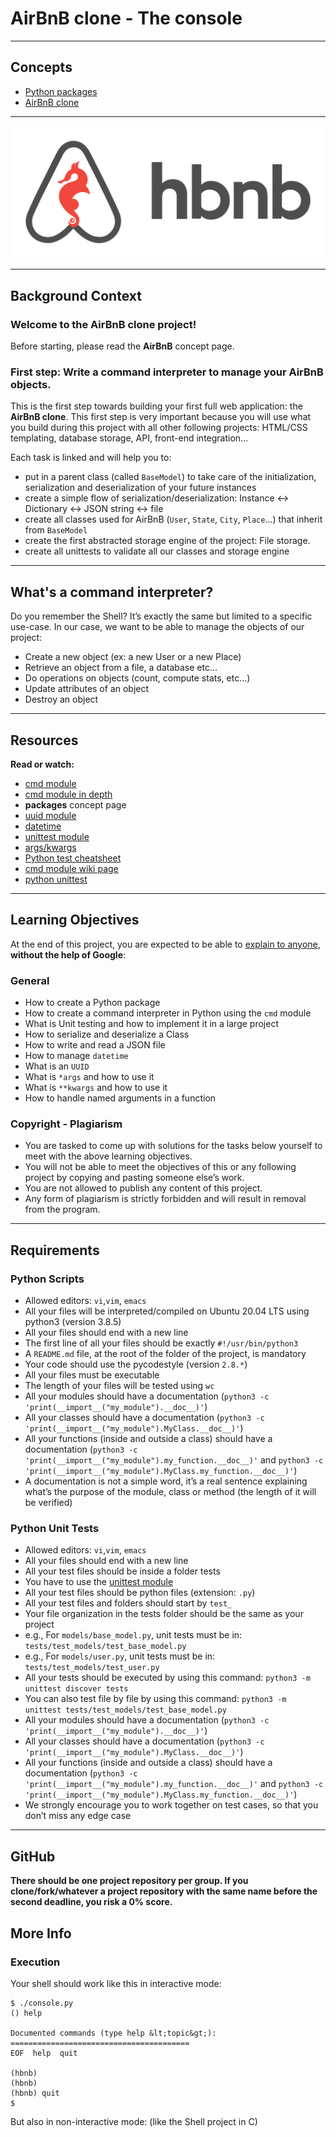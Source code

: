 <h1>AirBnB clone - The console</h1>

<hr>

<h2>Concepts</h2>
<ul>
    <li><a href="https://intranet.alxswe.com/concepts/66" target="_blank">Python packages</a></li>
    <li><a href="https://intranet.alxswe.com/concepts/74" target="_blank">AirBnB clone</a></li>
</ul>

<hr>

![alt-text](https://raw.githubusercontent.com/Dikachis/AirBnB_clone/main/web_static/images/65f4a1dd9c51265f49d0.png)

<hr>

<h2>Background Context</h2>
<h3>Welcome to the AirBnB clone project!</h3>

<p>Before starting, please read the <strong>AirBnB</strong> concept page.</p>

<h3>First step: Write a command interpreter to manage your AirBnB objects.</h3>

<p>This is the first step towards building your first full web application: the <strong>AirBnB clone</strong>. This first step is very important because you will use what you build during this project with all other following projects: HTML/CSS templating, database storage, API, front-end integration…</p>

<p>Each task is linked and will help you to:</p>
<ul>
    <li>put in a parent class (called <code>BaseModel</code>) to take care of the initialization, serialization and deserialization of your future instances</li>
    <li>create a simple flow of serialization/deserialization: Instance <-> Dictionary <-> JSON string <-> file</li>
    <li>create all classes used for AirBnB (<code>User</code>, <code>State</code>, <code>City</code>, <code>Place</code>...) that inherit from <code>BaseModel</code></li>
    <li>create the first abstracted storage engine of the project: File storage.</li>
    <li>create all unittests to validate all our classes and storage engine</li>
</ul>

<hr>

<h2>What's a command interpreter?</h2>

<p>Do you remember the Shell? It’s exactly the same but limited to a specific use-case. In our case, we want to be able to manage the objects of our project:</p>

<ul>
    <li>Create a new object (ex: a new User or a new Place)</li>
    <li>Retrieve an object from a file, a database etc...</li>
    <li>Do operations on objects (count, compute stats, etc...)</li>
    <li>Update attributes of an object</li>
    <li>Destroy an object</li>
</ul>

<hr>

<h2>Resources</h2>
<p><strong>Read or watch:</strong></p>
<ul>
    <li><a href="https://intranet.alxswe.com/rltoken/8ecCwE6veBmm3Nppw4hz5A" target="_blank">cmd module</a></li>
    <li><a href="https://intranet.alxswe.com/rltoken/uEy4RftSdKypoig9NFTvCg" target="_blank">cmd module in depth</a></li>
    <li><strong>packages</strong> concept page</li>
    <li><a href="https://intranet.alxswe.com/rltoken/KfL9TqwdI69W6ttG6gTPPQ" target="_blank">uuid module</a></li>
    <li><a href="https://intranet.alxswe.com/rltoken/1d8I3jSKgnYAtA1IZfEDpA" target="_blank">datetime</a></li>
    <li><a href="https://intranet.alxswe.com/rltoken/IlFiMB8UmqBG2CxA0AD3jA" target="_blank">unittest module</a></li>
    <li><a href="https://intranet.alxswe.com/rltoken/C_a0EKbtvKdMcwIAuSIZng" target="_blank">args/kwargs</a></li>
    <li><a href="https://intranet.alxswe.com/rltoken/tgNVrKKzlWgS4dfl3mQklw" target="_blank">Python test cheatsheet</a></li>
    <li><a href="https://intranet.alxswe.com/rltoken/EvcaH9uTLlauxuw03WnkOQ" target="_blank">cmd module wiki page</a></li>
    <li><a href="https://intranet.alxswe.com/rltoken/begh14KQA-3ov29KvD_HvA" target="_blank">python unittest</a></li>
</ul>

<hr>

<h2>Learning Objectives</h2>
<p>At the end of this project, you are expected to be able to <a href="https://intranet.alxswe.com/rltoken/uV5eZkRZ_XEqYbgPd-0CWw" target="_blank">explain to anyone</a>, <strong>without the help of Google</strong>:</p>

<h3>General</h3>
<ul>
    <li>How to create a Python package</li>
    <li>How to create a command interpreter in Python using the <code>cmd</code> module</li>
    <li>What is Unit testing and how to implement it in a large project</li>
    <li>How to serialize and deserialize a Class</li>
    <li>How to write and read a JSON file</li>
    <li>How to manage <code>datetime</code></li>
    <li>What is an <code>UUID</code></li>
    <li>What is <code>*args</code> and how to use it</li>
    <li>What is <code>**kwargs</code> and how to use it</li>
    <li>How to handle named arguments in a function</li>
</ul>

<h3>Copyright - Plagiarism</h3>
<ul>    
    <li>You are tasked to come up with solutions for the tasks below yourself to meet with the above learning objectives.</li>
    <li>You will not be able to meet the objectives of this or any following project by copying and pasting someone else’s work.</li>
    <li>You are not allowed to publish any content of this project.</li>
    <li>Any form of plagiarism is strictly forbidden and will result in removal from the program.</li>
</ul>

<hr>

<h2>Requirements</h2>
<h3>Python Scripts</h3>
<ul>
    <li>Allowed editors: <code>vi</code>,<code>vim</code>, <code>emacs</code></li>
    <li>All your files will be interpreted/compiled on Ubuntu 20.04 LTS using python3 (version 3.8.5)</li>
    <li>All your files should end with a new line</li>
    <li>The first line of all your files should be exactly <code>#!/usr/bin/python3</code></li>
    <li>A <code>README.md</code> file, at the root of the folder of the project, is mandatory</li>
    <li>Your code should use the pycodestyle (version <code>2.8.*</code>)</li>
    <li>All your files must be executable</li>
    <li>The length of your files will be tested using <code>wc</code></li>
    <li>All your modules should have a documentation (<code>python3 -c 'print(__import__("my_module").__doc__)'</code>)</li>
    <li>All your classes should have a documentation (<code>python3 -c 'print(__import__("my_module").MyClass.__doc__)'</code>)</li>
    <li>All your functions (inside and outside a class) should have a documentation (<code>python3 -c 'print(__import__("my_module").my_function.__doc__)'</code> and <code>python3 -c 'print(__import__("my_module").MyClass.my_function.__doc__)'</code>)</li>
    <li>A documentation is not a simple word, it’s a real sentence explaining what’s the purpose of the module, class or method (the length of it will be verified)</li>
</ul>

<h3>Python Unit Tests</h3>
<ul>
    <li>Allowed editors: <code>vi</code>,<code>vim</code>, <code>emacs</code></li>
    <li>All your files should end with a new line</li>
    <li>All your test files should be inside a folder tests</li>
    <li>You have to use the <a href="https://intranet.alxswe.com/rltoken/op1-rQGlw0wwwqNBsn1yaw" target="_blank">unittest module</a></li>
    <li>All your test files should be python files (extension: <code>.py</code>)</li>
    <li>All your test files and folders should start by <code>test_</code></li>
    <li>Your file organization in the tests folder should be the same as your project</li>
    <li>e.g., For <code>models/base_model.py</code>, unit tests must be in: <code>tests/test_models/test_base_model.py</code></li>
    <li>e.g., For <code>models/user.py</code>, unit tests must be in: <code>tests/test_models/test_user.py</code></li>
    <li>All your tests should be executed by using this command: <code>python3 -m unittest discover tests</code></li>
    <li>You can also test file by file by using this command: <code>python3 -m unittest tests/test_models/test_base_model.py</code></li>
    <li>All your modules should have a documentation (<code>python3 -c 'print(__import__("my_module").__doc__)'</code>)</li>
    <li>All your classes should have a documentation (<code>python3 -c 'print(__import__("my_module").MyClass.__doc__)'</code>)</li>
    <li>All your functions (inside and outside a class) should have a documentation (<code>python3 -c 'print(__import__("my_module").my_function.__doc__)'</code> and <code>python3 -c 'print(__import__("my_module").MyClass.my_function.__doc__)'</code>)</li>
    <li>We strongly encourage you to work together on test cases, so that you don’t miss any edge case</li>
</ul>

<hr>

<h2>GitHub</h2>
<p><strong>There should be one project repository per group. If you clone/fork/whatever a project repository with the same name before the second deadline, you risk a 0% score.</strong></p>

<h2>More Info</h2>
<h3>Execution</h3>
<p>Your shell should work like this in interactive mode:</p>

```
$ ./console.py
() help

Documented commands (type help &lt;topic&gt;):
========================================
EOF  help  quit

(hbnb) 
(hbnb) 
(hbnb) quit
$
```
<p>But also in non-interactive mode: (like the Shell project in C)</p>